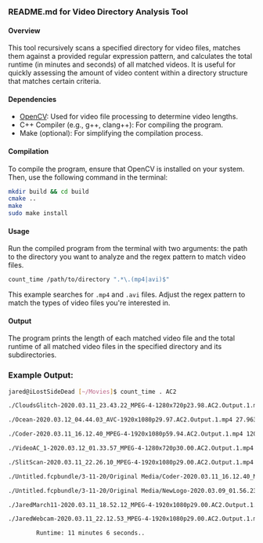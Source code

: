 
### README.md for Video Directory Analysis Tool

#### Overview
This tool recursively scans a specified directory for video files, matches them against a provided regular expression pattern, and calculates the total runtime (in minutes and seconds) of all matched videos. It is useful for quickly assessing the amount of video content within a directory structure that matches certain criteria.

#### Dependencies
- [OpenCV](https://opencv.org/): Used for video file processing to determine video lengths.
- C++ Compiler (e.g., g++, clang++): For compiling the program.
- Make (optional): For simplifying the compilation process.

#### Compilation
To compile the program, ensure that OpenCV is installed on your system. Then, use the following command in the terminal:

```sh
mkdir build && cd build
cmake ..
make 
sudo make install
```

#### Usage
Run the compiled program from the terminal with two arguments: the path to the directory you want to analyze and the regex pattern to match video files.

```sh
count_time /path/to/directory ".*\.(mp4|avi)$"
```

This example searches for `.mp4` and `.avi` files. Adjust the regex pattern to match the types of video files you're interested in.

#### Output
The program prints the length of each matched video file and the total runtime of all matched video files in the specified directory and its subdirectories.

### Example Output:
```sh
jared@iLostSideDead [~/Movies]$ count_time . AC2

./CloudsGlitch-2020.03.11_23.43.22_MPEG-4-1280x720p23.98.AC2.Output.1.mp4 56.8902 seconds...

./Ocean-2020.03.12_04.44.03_AVC-1920x1080p29.97.AC2.Output.1.mp4 27.9633 seconds...

./Coder-2020.03.11_16.12.40_MPEG-4-1920x1080p59.94.AC2.Output.1.mp4 120.621 seconds...

./VideoAC_1-2020.03.12_01.33.57_MPEG-4-1280x720p30.00.AC2.Output.1.mp4 137.4 seconds...

./SlitScan-2020.03.11_22.26.10_MPEG-4-1920x1080p29.00.AC2.Output.1.mp4 62.2414 seconds...

./Untitled.fcpbundle/3-11-20/Original Media/Coder-2020.03.11_16.12.40_MPEG-4-1920x1080p59.94.AC2.Output.1.mp4 120.621 seconds...

./Untitled.fcpbundle/3-11-20/Original Media/NewLogo-2020.03.09_01.56.23_MPEG-4-1920x1080p30.00.AC2.Output.2.mp4 15.8667 seconds...

./JaredMarch11-2020.03.11_18.52.12_MPEG-4-1920x1080p29.00.AC2.Output.1.mp4 62.2414 seconds...

./JaredWebcam-2020.03.11_22.12.53_MPEG-4-1920x1080p29.00.AC2.Output.1.mp4 62.2414 seconds...

        Runtime: 11 minutes 6 seconds..
```
